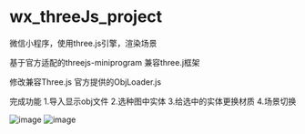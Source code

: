 # wx_threeJs_project
微信小程序，使用three.js引擎，渲染场景

基于官方适配的threejs-miniprogram 兼容three.j框架

修改兼容Three.js 官方提供的ObjLoader.js

完成功能
1.导入显示obj文件
2.选种图中实体
3.给选中的实体更换材质
4.场景切换



 ![image]( https://cdn.jsdelivr.net/gh/ZoeLeee/cdn/123.gif)
 ![image]( https://cdn.jsdelivr.net/gh/ZoeLeee/cdn/456.gif)